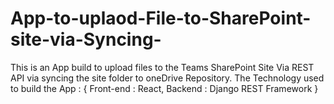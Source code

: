 # App-to-uplaod-File-to-SharePoint-site-via-Syncing-

This is an App build to upload files to the Teams SharePoint Site Via REST API via syncing the site folder to oneDrive Repository.
The Technology used to build the App : { Front-end : React, Backend : Django REST Framework }
